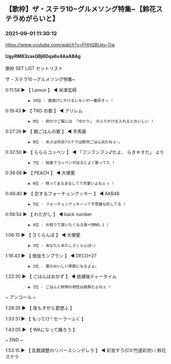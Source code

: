 ## 【歌枠】ザ・ステラ10~グルメソング特集~【鈴花ステラめがらいと】
### 2021-09-01 11:30:12
https://www.youtube.com/watch?v=FHHQBUey-Gw
#### UgyRM83zasQBj6Dqa6x4AaABAg
歌枠  SET LIST セットリスト 

ザ・ステラ10 ~グルメソング特集~



0:11:58 ▶ 【 Lemon 】 ◀ 米津玄師

              ▶ 10位 - 唐揚げにかけるレモンが一番好きっ !



0:19:43 ▶ 【 TKG の歌 】 ◀ アリレム

              ▶ 9位 - 卵かけご飯には 「ゆかり」 のふりかけを入れるとおいしい ! 



0:27:26 ▶ 【 朝ごはんの歌 】 ◀ 手馬葵

              ▶ 8位 - あさは何派?ステラは断然ごはん派だねぇ~。



0:32:50 ▶ 【 らららコッペン 】 ◀ 「フンフンフン♪だよ、 らき☆すた」 より

              ▶ 7位 - 給食でコッペンが出るとよく歌ってた !



0:38:08 ▶ 【 PEACH 】 ◀ 大塚愛

              ▶ 6位 - 桃ってまるまるしてて可愛いよねぇっ !



0:46:40 ▶ 【 恋するフォーチュンクッキー 】 ◀ AKB48

              ▶ 5位 - フォーチュンクッキーって不思議な形してる !



0:56:54 ▶ 【 わたがし 】 ◀ back number

              ▶ 4位 - お祭りで買いたくなる食べ物NO.1 !



1:06:10 ▶ 【 さくらんぼ 】 ◀ 大塚愛

              ▶ 3位 - あなたとあたしさくらんぼ~♪



1:16:43 ▶ 【 弱虫モンプラン 】 ◀ DECO*27 

              ▶ 2位 - 栗のおいしい季節になるよぉ。



1:22:30 ▶ 【 ごはんはおかず 】 ◀ 放課後ティータイム 

              ▶ 1位 - ごはんと粉物の相性は抜群だよねぇ !



 ~ アンコール ~

1:28:35 ▶ 【 夜もすがら君想ふ 】 

1:33:31 ▶ 【 もってけ ! セーラーふく 】

1:43:05 ▶ 【 WAになって踊ろう 】 



~ END ~

1:53:15 ▶ 【 乱数調整のリバースシンデレラ 】 ◀ 彩宮すう(CV:竹達彩奈) / 鈴花ステラ

